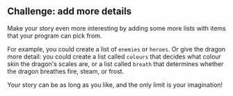 ## Challenge: add more details

Make your story even more interesting by adding some more lists with items that your program can pick from.

For example, you could create a list of `enemies` or `heroes`. Or give the dragon more detail: you could create a list called `colours` that decides what colour skin the dragon's scales are, or a list called `breath` that determines whether the dragon breathes fire, steam, or frost.

Your story can be as long as you like, and the only limit is your imagination!